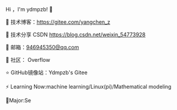 Hi ，I'm ydmpzb! 👋

🏡 技术博客：https://gitee.com/yangchen_z

🌱 技术分享 CSDN  https://blog.csdn.net/weixin_54773928

💬 邮箱：946945350@qq.com

🤔 社区： Overflow

⭐️ GitHub镜像站：Ydmpzb's Gitee

⚡ Learning Now:machine learning/Linux(pi)/Mathematical modeling

🤫Major:Se
